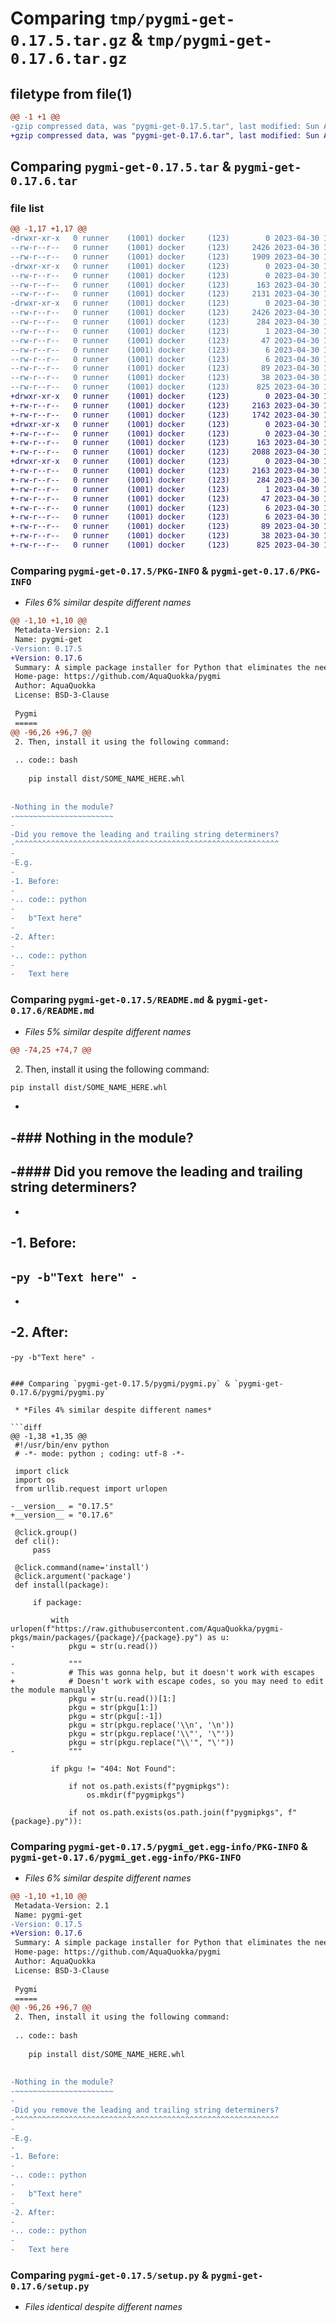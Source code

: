 # Comparing `tmp/pygmi-get-0.17.5.tar.gz` & `tmp/pygmi-get-0.17.6.tar.gz`

## filetype from file(1)

```diff
@@ -1 +1 @@
-gzip compressed data, was "pygmi-get-0.17.5.tar", last modified: Sun Apr 30 12:10:21 2023, max compression
+gzip compressed data, was "pygmi-get-0.17.6.tar", last modified: Sun Apr 30 12:18:32 2023, max compression
```

## Comparing `pygmi-get-0.17.5.tar` & `pygmi-get-0.17.6.tar`

### file list

```diff
@@ -1,17 +1,17 @@
-drwxr-xr-x   0 runner    (1001) docker     (123)        0 2023-04-30 12:10:21.956001 pygmi-get-0.17.5/
--rw-r--r--   0 runner    (1001) docker     (123)     2426 2023-04-30 12:10:21.956001 pygmi-get-0.17.5/PKG-INFO
--rw-r--r--   0 runner    (1001) docker     (123)     1909 2023-04-30 12:10:12.000000 pygmi-get-0.17.5/README.md
-drwxr-xr-x   0 runner    (1001) docker     (123)        0 2023-04-30 12:10:21.952001 pygmi-get-0.17.5/pygmi/
--rw-r--r--   0 runner    (1001) docker     (123)        0 2023-04-30 12:10:12.000000 pygmi-get-0.17.5/pygmi/__init__.py
--rw-r--r--   0 runner    (1001) docker     (123)      163 2023-04-30 12:10:12.000000 pygmi-get-0.17.5/pygmi/__main__.py
--rw-r--r--   0 runner    (1001) docker     (123)     2131 2023-04-30 12:10:12.000000 pygmi-get-0.17.5/pygmi/pygmi.py
-drwxr-xr-x   0 runner    (1001) docker     (123)        0 2023-04-30 12:10:21.956001 pygmi-get-0.17.5/pygmi_get.egg-info/
--rw-r--r--   0 runner    (1001) docker     (123)     2426 2023-04-30 12:10:21.000000 pygmi-get-0.17.5/pygmi_get.egg-info/PKG-INFO
--rw-r--r--   0 runner    (1001) docker     (123)      284 2023-04-30 12:10:21.000000 pygmi-get-0.17.5/pygmi_get.egg-info/SOURCES.txt
--rw-r--r--   0 runner    (1001) docker     (123)        1 2023-04-30 12:10:21.000000 pygmi-get-0.17.5/pygmi_get.egg-info/dependency_links.txt
--rw-r--r--   0 runner    (1001) docker     (123)       47 2023-04-30 12:10:21.000000 pygmi-get-0.17.5/pygmi_get.egg-info/entry_points.txt
--rw-r--r--   0 runner    (1001) docker     (123)        6 2023-04-30 12:10:21.000000 pygmi-get-0.17.5/pygmi_get.egg-info/requires.txt
--rw-r--r--   0 runner    (1001) docker     (123)        6 2023-04-30 12:10:21.000000 pygmi-get-0.17.5/pygmi_get.egg-info/top_level.txt
--rw-r--r--   0 runner    (1001) docker     (123)       89 2023-04-30 12:10:12.000000 pygmi-get-0.17.5/pyproject.toml
--rw-r--r--   0 runner    (1001) docker     (123)       38 2023-04-30 12:10:21.956001 pygmi-get-0.17.5/setup.cfg
--rw-r--r--   0 runner    (1001) docker     (123)      825 2023-04-30 12:10:12.000000 pygmi-get-0.17.5/setup.py
+drwxr-xr-x   0 runner    (1001) docker     (123)        0 2023-04-30 12:18:32.889241 pygmi-get-0.17.6/
+-rw-r--r--   0 runner    (1001) docker     (123)     2163 2023-04-30 12:18:32.889241 pygmi-get-0.17.6/PKG-INFO
+-rw-r--r--   0 runner    (1001) docker     (123)     1742 2023-04-30 12:18:12.000000 pygmi-get-0.17.6/README.md
+drwxr-xr-x   0 runner    (1001) docker     (123)        0 2023-04-30 12:18:32.885241 pygmi-get-0.17.6/pygmi/
+-rw-r--r--   0 runner    (1001) docker     (123)        0 2023-04-30 12:18:12.000000 pygmi-get-0.17.6/pygmi/__init__.py
+-rw-r--r--   0 runner    (1001) docker     (123)      163 2023-04-30 12:18:12.000000 pygmi-get-0.17.6/pygmi/__main__.py
+-rw-r--r--   0 runner    (1001) docker     (123)     2088 2023-04-30 12:18:12.000000 pygmi-get-0.17.6/pygmi/pygmi.py
+drwxr-xr-x   0 runner    (1001) docker     (123)        0 2023-04-30 12:18:32.889241 pygmi-get-0.17.6/pygmi_get.egg-info/
+-rw-r--r--   0 runner    (1001) docker     (123)     2163 2023-04-30 12:18:32.000000 pygmi-get-0.17.6/pygmi_get.egg-info/PKG-INFO
+-rw-r--r--   0 runner    (1001) docker     (123)      284 2023-04-30 12:18:32.000000 pygmi-get-0.17.6/pygmi_get.egg-info/SOURCES.txt
+-rw-r--r--   0 runner    (1001) docker     (123)        1 2023-04-30 12:18:32.000000 pygmi-get-0.17.6/pygmi_get.egg-info/dependency_links.txt
+-rw-r--r--   0 runner    (1001) docker     (123)       47 2023-04-30 12:18:32.000000 pygmi-get-0.17.6/pygmi_get.egg-info/entry_points.txt
+-rw-r--r--   0 runner    (1001) docker     (123)        6 2023-04-30 12:18:32.000000 pygmi-get-0.17.6/pygmi_get.egg-info/requires.txt
+-rw-r--r--   0 runner    (1001) docker     (123)        6 2023-04-30 12:18:32.000000 pygmi-get-0.17.6/pygmi_get.egg-info/top_level.txt
+-rw-r--r--   0 runner    (1001) docker     (123)       89 2023-04-30 12:18:12.000000 pygmi-get-0.17.6/pyproject.toml
+-rw-r--r--   0 runner    (1001) docker     (123)       38 2023-04-30 12:18:32.889241 pygmi-get-0.17.6/setup.cfg
+-rw-r--r--   0 runner    (1001) docker     (123)      825 2023-04-30 12:18:12.000000 pygmi-get-0.17.6/setup.py
```

### Comparing `pygmi-get-0.17.5/PKG-INFO` & `pygmi-get-0.17.6/PKG-INFO`

 * *Files 6% similar despite different names*

```diff
@@ -1,10 +1,10 @@
 Metadata-Version: 2.1
 Name: pygmi-get
-Version: 0.17.5
+Version: 0.17.6
 Summary: A simple package installer for Python that eliminates the need for venvs.
 Home-page: https://github.com/AquaQuokka/pygmi
 Author: AquaQuokka
 License: BSD-3-Clause
 
 Pygmi
 =====
@@ -96,26 +96,7 @@
 2. Then, install it using the following command:
 
 .. code:: bash
 
    pip install dist/SOME_NAME_HERE.whl
 
 
-Nothing in the module?
-~~~~~~~~~~~~~~~~~~~~~~
-
-Did you remove the leading and trailing string determiners?
-^^^^^^^^^^^^^^^^^^^^^^^^^^^^^^^^^^^^^^^^^^^^^^^^^^^^^^^^^^^
-
-E.g.
-
-1. Before:
-
-.. code:: python
-
-   b"Text here"
-
-2. After:
-
-.. code:: python
-
-   Text here
```

### Comparing `pygmi-get-0.17.5/README.md` & `pygmi-get-0.17.6/README.md`

 * *Files 5% similar despite different names*

```diff
@@ -74,25 +74,7 @@
 ```
 
 2. Then, install it using the following command:
 
 ```bash
 pip install dist/SOME_NAME_HERE.whl
 ```
-
-### Nothing in the module?
-
-#### Did you remove the leading and trailing string determiners?
-
-
-1. Before:
-
-```py
-b"Text here"
-```
-
-
-2. After:
-
-```py
-b"Text here"
-```
```

### Comparing `pygmi-get-0.17.5/pygmi/pygmi.py` & `pygmi-get-0.17.6/pygmi/pygmi.py`

 * *Files 4% similar despite different names*

```diff
@@ -1,38 +1,35 @@
 #!/usr/bin/env python
 # -*- mode: python ; coding: utf-8 -*-
 
 import click
 import os
 from urllib.request import urlopen
 
-__version__ = "0.17.5"
+__version__ = "0.17.6"
 
 @click.group()
 def cli():
     pass
 
 @click.command(name='install')
 @click.argument('package')
 def install(package):
         
     if package:
 
         with urlopen(f"https://raw.githubusercontent.com/AquaQuokka/pygmi-pkgs/main/packages/{package}/{package}.py") as u:
-            pkgu = str(u.read())
             
-            """
-            # This was gonna help, but it doesn't work with escapes
+            # Doesn't work with escape codes, so you may need to edit the module manually
             pkgu = str(u.read())[1:]
             pkgu = str(pkgu[1:])
             pkgu = str(pkgu[:-1])
             pkgu = str(pkgu.replace('\\n', '\n'))
             pkgu = str(pkgu.replace('\\"', '\"'))
             pkgu = str(pkgu.replace("\\'", "\'"))
-            """
 
         if pkgu != "404: Not Found":
         
             if not os.path.exists(f"pygmipkgs"):
                 os.mkdir(f"pygmipkgs")
 
             if not os.path.exists(os.path.join(f"pygmipkgs", f"{package}.py")):
```

### Comparing `pygmi-get-0.17.5/pygmi_get.egg-info/PKG-INFO` & `pygmi-get-0.17.6/pygmi_get.egg-info/PKG-INFO`

 * *Files 6% similar despite different names*

```diff
@@ -1,10 +1,10 @@
 Metadata-Version: 2.1
 Name: pygmi-get
-Version: 0.17.5
+Version: 0.17.6
 Summary: A simple package installer for Python that eliminates the need for venvs.
 Home-page: https://github.com/AquaQuokka/pygmi
 Author: AquaQuokka
 License: BSD-3-Clause
 
 Pygmi
 =====
@@ -96,26 +96,7 @@
 2. Then, install it using the following command:
 
 .. code:: bash
 
    pip install dist/SOME_NAME_HERE.whl
 
 
-Nothing in the module?
-~~~~~~~~~~~~~~~~~~~~~~
-
-Did you remove the leading and trailing string determiners?
-^^^^^^^^^^^^^^^^^^^^^^^^^^^^^^^^^^^^^^^^^^^^^^^^^^^^^^^^^^^
-
-E.g.
-
-1. Before:
-
-.. code:: python
-
-   b"Text here"
-
-2. After:
-
-.. code:: python
-
-   Text here
```

### Comparing `pygmi-get-0.17.5/setup.py` & `pygmi-get-0.17.6/setup.py`

 * *Files identical despite different names*

